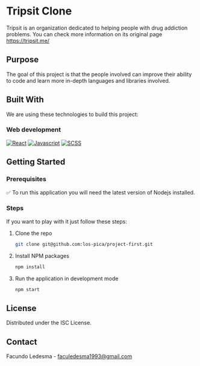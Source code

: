 # Tripsit Clone

Tripsit is an organization dedicated to helping people with drug addiction problems. You can check more information on its original page https://tripsit.me/

## Purpose

The goal of this project is that the people involved can improve their ability to code and learn more in-depth languages and libraries involved.

## Built With

We are using these technologies to build this project:

### Web development

[![React][react.js]][react-url]
[![Javascript][javascript.js]][javascript-url]
[![SCSS][scss.js]][scss-url]

## Getting Started

### Prerequisites

:white_check_mark: To run this application you will need the latest version of Nodejs installed.

### Steps

If you want to play with it just follow these steps:

1. Clone the repo
   ```sh
   git clone git@github.com:los-pica/project-first.git
   ```
2. Install NPM packages
   ```sh
   npm install
   ```
3. Run the application in development mode
   ```sh
   npm start
   ```

## License

Distributed under the ISC License.

## Contact

Facundo Ledesma - faculedesma1993@gmail.com

[react.js]: https://img.shields.io/badge/React-20232A?style=for-the-badge&logo=react&logoColor=61DAFB
[react-url]: https://reactjs.org/
[javascript.js]: https://img.shields.io/badge/Javascript-20232A?style=for-the-badge&logo=javascript
[javascript-url]: https://developer.mozilla.org/es/docs/Web/JavaScript
[scss.js]: https://img.shields.io/badge/Sass-20232A?style=for-the-badge&logo=sass
[scss-url]: https://sass-lang.com/
